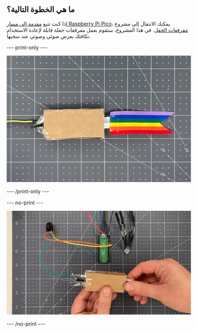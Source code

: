 ## ما هي الخطوة التالية؟

إذا كنت تتبع [مقدمة إلى مسار Raspberry Pi Pico](https://projects.raspberrypi.org/en/pathways/pico-intro)، يمكنك الانتقال إلى مشروع [مفرقعات الحفل](https://projects.raspberrypi.org/en/projects/party-popper). في هذا المشروع، ستقوم بعمل مفرقعات حفلة قابلة لإعادة الاستخدام تكافئك بعرض ضوئي وصوتي عند سحبها.

--- print-only ---

![يتم سحب قطعة صغيرة من الرقائق المعدنية من مفتاح المفرقعة ويضيء مؤشر مصباح LED ويتم تشغيل الصوت.](images/full-popper-test.jpg)

--- /print-only ---

--- no-print ---

![يتم سحب قطعة صغيرة من الرقائق المعدنية من مفتاح المفرقعات ويضيء مؤشر LED ويتم تشغيل الصوت.](images/full-popper-test.gif)

--- /no-print ---
